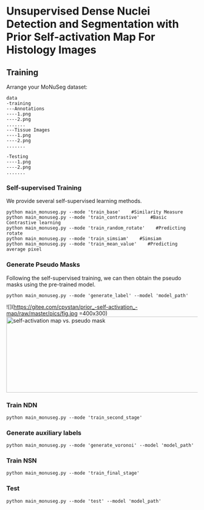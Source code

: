 Unsupervised Dense Nuclei Detection and Segmentation with Prior Self-activation Map For Histology Images
====
Training
------
Arrange your MoNuSeg dataset:
 
```
data
-training
---Annotations
----1.png
----2.png
.......
---Tissue Images
----1.png
----2.png
.......

-Testing
----1.png
----2.png
.......
```

### Self-supervised Training
We provide several self-supervised learning methods.
```
python main_monuseg.py --mode 'train_base'    #Similarity Measure
python main_monuseg.py --mode 'train_contrastive'    #Basic Contrastive learning
python main_monuseg.py --mode 'train_random_rotate'    #Predicting rotate
python main_monuseg.py --mode 'train_simsiam'    #Simsiam
python main_monuseg.py --mode 'train_mean_value'    #Predicting average pixel
```
### Generate Pseudo Masks
Following the self-supervised training, we can then obtain the pseudo masks using the pre-trained model.
```
python main_monuseg.py --mode 'generate_label' --model 'model_path'
```
![](https://gitee.com/cpystan/prior_-self-activation_-map/raw/master/pics/fig.jpg =400x300)
 <img src="https://gitee.com/cpystan/prior_-self-activation_-map/raw/master/pics/fig.jpg" width = "600" height = "200" alt="self-activation map vs. pseudo mask" align=center />

### Train NDN
```
python main_monuseg.py --mode 'train_second_stage' 
```

### Generate auxiliary labels
```
python main_monuseg.py --mode 'generate_voronoi' --model 'model_path'
```

### Train NSN
```
python main_monuseg.py --mode 'train_final_stage' 
```

### Test
```
python main_monuseg.py --mode 'test' --model 'model_path'
```